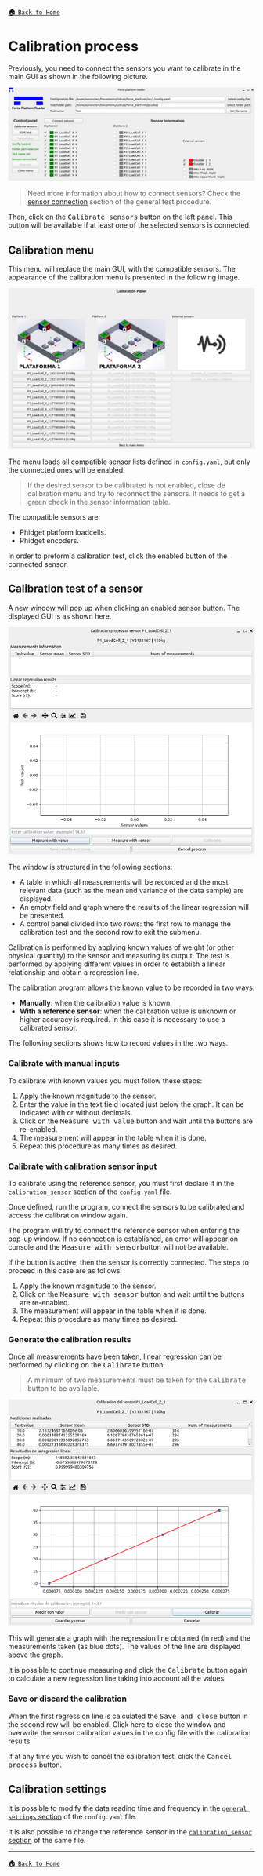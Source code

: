 [:house: `Back to Home`](../home.md)

# Calibration process

Previously, you need to connect the sensors you want to calibrate in the main GUI as shown in the following picture.

![Sensor connection example](../../images/docs_images/main_gui_section2_connections.png)

> Need more information about how to connect sensors? Check the [sensor connection](general_test.md#sensor-connection) section of the general test procedure.

Then, click on the <kbd>Calibrate sensors</kbd> button on the left panel. This button will be available if at least one of the selected sensors is connected.

## Calibration menu

This menu will replace the main GUI, with the compatible sensors. The appearance of the calibration menu is presented in the following image.

![Calibration GUI](../../images/docs_images/calibration_gui.png)

The menu loads all compatible sensor lists defined in `config.yaml`, but only the connected ones will be enabled.

> If the desired sensor to be calibrated is not enabled, close de calibration menu and try to reconnect the sensors. It needs to get a green check in the sensor information table.

The compatible sensors are:
- Phidget platform loadcells.
- Phidget encoders.

In order to preform a calibration test, click the enabled button of the connected sensor.

## Calibration test of a sensor

A new window will pop up when clicking an enabled sensor button. The displayed GUI is as shown here.

![Calibration test window](../../images/docs_images/calibration_test_gui.png)

The window is structured in the following sections:
- A table in which all measurements will be recorded and the most relevant data (such as the mean and variance of the data sample) are displayed.
- An empty field and graph where the results of the linear regression will be presented.
- A control panel divided into two rows: the first row to manage the calibration test and the second row to exit the submenu.

Calibration is performed by applying known values of weight (or other physical quantity) to the sensor and measuring its output. The test is performed by applying different values in order to establish a linear relationship and obtain a regression line.

The calibration program allows the known value to be recorded in two ways:
- **Manually**: when the calibration value is known.
- **With a reference sensor**: when the calibration value is unknown or higher accuracy is required. In this case it is necessary to use a calibrated sensor.

The following sections shows how to record values in the two ways.

### Calibrate with manual inputs

To calibrate with known values you must follow these steps:

1. Apply the known magnitude to the sensor.
2. Enter the value in the text field located just below the graph. It can be indicated with or without decimals.
3. Click on the <kbd>Measure with value</kbd> button and wait until the buttons are re-enabled.
4. The measurement will appear in the table when it is done.
5. Repeat this procedure as many times as desired.

### Calibrate with calibration sensor input

To calibrate using the reference sensor, you must first declare it in the [`calibration_sensor` section](../setup/config_file.md#calibration-sensor) of the `config.yaml` file.

Once defined, run the program, connect the sensors to be calibrated and access the calibration window again.

The program will try to connect the reference sensor when entering the pop-up window. If no connection is established, an error will appear on console and the <kbd>Measure with sensor</kbd>button will not be available.

If the button is active, then the sensor is correctly connected. The steps to proceed in this case are as follows:
1. Apply the known magnitude to the sensor.
2. Click on the <kbd>Measure with sensor</kbd> button and wait until the buttons are re-enabled.
3. The measurement will appear in the table when it is done.
4. Repeat this procedure as many times as desired.

### Generate the calibration results
Once all measurements have been taken, linear regression can be performed by clicking on the <kbd>Calibrate</kbd> button.

> A minimum of two measurements must be taken for the <kbd>Calibrate</kbd> button to be available.

![Calibration test window](../../images/docs_images/calibration_test_results.png)

This will generate a graph with the regression line obtained (in red) and the measurements taken (as blue dots). The values of the line are displayed above the graph.

It is possible to continue measuring and click the <kbd>Calibrate</kbd> button again to calculate a new regression line taking into account all the values.

### Save or discard the calibration
When the first regression line is calculated the <kbd>Save and close</kbd> button in the second row will be enabled. Click here to close the window and overwrite the sensor calibration values in the config file with the calibration results.

If at any time you wish to cancel the calibration test, click the <kbd>Cancel process</kbd> button.

## Calibration settings
It is possible to modify the data reading time and frequency in the [`general settings` section](../setup/config_file.md#general-settings) of the `config.yaml` file.

It is also possible to change the reference sensor in the [`calibration_sensor` section](../setup/config_file.md#calibration-sensor) of the same file.

---

[:house: `Back to Home`](../home.md)